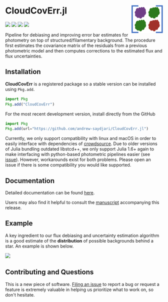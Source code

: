 # CloudCovErr.jl <img src="docs/src/assets/logo.png" alt="CloudCovErr Logo" width="100" align="right"/>

[![][docs-dev-img]][docs-dev-url]
[![][action-img]][action-url]
[![][codecov-img]][codecov-url]
[![][arxiv-img]][arxiv-url]

Pipeline for debiasing and improving error bar estimates for photometry on top of structured/filamentary background. The procedure first estimates the covariance matrix of the residuals from a previous photometric model and then computes corrections to the estimated flux and flux uncertainties.

## Installation

**CloudCovErr** is a registered package so a stable version can be installed using `Pkg.add`.

```julia
import Pkg
Pkg.add("CloudCovErr")
```

For the most recent development version, install directly from the GitHub

```julia
import Pkg
Pkg.add(url="https://github.com/andrew-saydjari/CloudCovErr.jl")
```

Currently, we only support compatibility with linux and macOS in order to easily interface with dependencies of [crowdsource](https://github.com/schlafly/crowdsource). Due to older versions of Julia bundling outdated libstcd++, we only support Julia 1.6+ again to make interfacing with python-based photometric pipelines easier (see [issue](https://github.com/JuliaLang/julia/issues/34276)). However, workarounds exist for both problems. Please open an issue if there is some compatibility you would like supported.  

## Documentation

Detailed documentation can be found [here][docs-dev-url].

Users may also find it helpful to consult the [manuscript](https://arxiv.org/abs/2201.07246) accompanying this release.

## Example

A key ingredient to our flux debiasing and uncertainty estimation algorithm is a good estimate of the **distribution** of possible backgrounds behind a star. An example is shown below.

[![][infill-img]][infill-url]

## Contributing and Questions

This is a new piece of software. [Filing an
issue](https://github.com/andrew-saydjari/CloudCovErr.jl/issues/new) to report a
bug or request a feature is extremely valuable in helping us prioritize what to work on, so don't hesitate.

<!-- URLS -->
[action-img]: https://github.com/andrew-saydjari/CloudCovErr.jl/workflows/Unit%20test/badge.svg
[action-url]: https://github.com/andrew-saydjari/CloudCovErr.jl/actions

[docs-dev-img]: https://img.shields.io/badge/docs-dev-blue.svg
[docs-dev-url]: https://andrew-saydjari.github.io/CloudCovErr.jl/dev/

[codecov-img]: https://codecov.io/github/andrew-saydjari/CloudCovErr.jl/coverage.svg?branch=main
[codecov-url]: https://codecov.io/github/andrew-saydjari/CloudCovErr.jl?branch=main

[infill-img]: docs/src/assets/infill_radius.gif
[infill-url]: https://faun.rc.fas.harvard.edu/saydjari/CloudCovErr/thr_test.mp4

[arxiv-img]: https://img.shields.io/badge/arXiv-2201.07246-00cc00.svg
[arxiv-url]: https://arxiv.org/abs/2201.07246
